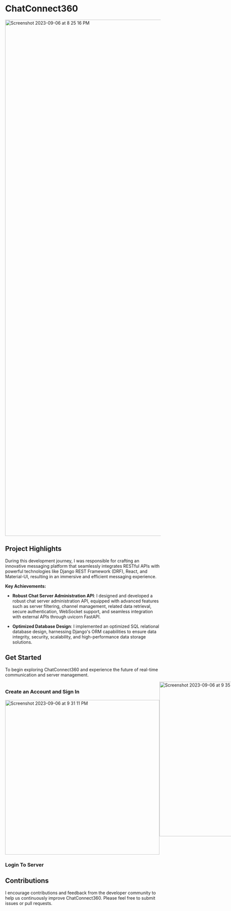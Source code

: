 # ChatConnect360 
<img width="1670" alt="Screenshot 2023-09-06 at 8 25 16 PM" src="https://github.com/ekbostan/ChatConnect360/assets/114015851/b9a9c440-238c-4141-84b0-07aef4afac14">

## Project Highlights
During this development journey, I was responsible for crafting an innovative messaging platform that seamlessly integrates RESTful APIs with powerful technologies like Django REST Framework (DRF), React, and Material-UI, resulting in an immersive and efficient messaging experience.

**Key Achievements:**

- **Robust Chat Server Administration API**: I designed and developed a robust chat server administration API, equipped with advanced features such as server filtering, channel management, related data retrieval, secure authentication, WebSocket support, and seamless integration with external APIs through uvicorn FastAPI.

- **Optimized Database Design**: I implemented an optimized SQL relational database design, harnessing Django's ORM capabilities to ensure data integrity, security, scalability, and high-performance data storage solutions.
## Get Started

To begin exploring ChatConnect360 and experience the future of real-time communication and server management.

<div style="display: flex; justify-content: space-between;">
    <div style="flex: 1;">
        <h3>Create an Account and Sign In</h3>
        <img width="500" alt="Screenshot 2023-09-06 at 9 31 11 PM" src="https://github.com/ekbostan/ChatConnect360/assets/114015851/cb79b350-8074-4e10-86fb-73e8dc939116">
    </div>
    <div style="flex: 1;">
        <img width="500" alt="Screenshot 2023-09-06 at 9 35 20 PM" src="https://github.com/ekbostan/ChatConnect360/assets/114015851/29a50883-acbb-4c5a-80a2-2548a3d12eb7">
    </div>
</div>


### Login To Server

## Contributions

I encourage contributions and feedback from the developer community to help us continuously improve ChatConnect360. Please feel free to submit issues or pull requests.


